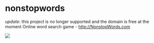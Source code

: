 nonstopwords
============

*update*: this project is no longer supported and the domain is free at the moment
Online word search game - http://NonstopWords.com

<img src="https://db.tt/GSdadFqk" />
